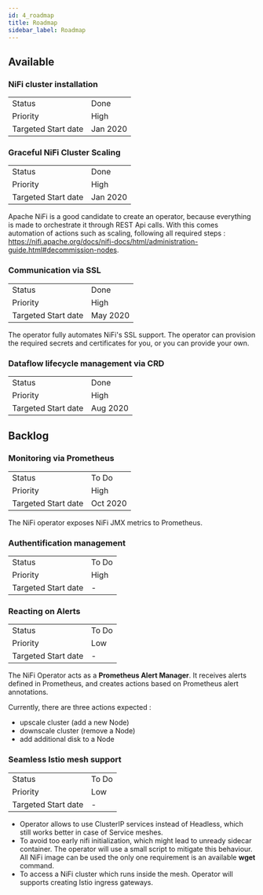 ```yaml
---
id: 4_roadmap
title: Roadmap
sidebar_label: Roadmap
---
```


## Available

### NiFi cluster installation

|                       |           |
| --------------------- | --------- |
| Status                | Done      |
| Priority              | High      |
| Targeted Start date   | Jan 2020  |

### Graceful NiFi Cluster Scaling

|                       |           |
| --------------------- | --------- |
| Status                | Done      |
| Priority              | High      |
| Targeted Start date   | Jan 2020  |

Apache NiFi is a good candidate to create an operator, because everything is made to orchestrate it through REST Api calls. With this comes automation of actions such as scaling, following all required steps : https://nifi.apache.org/docs/nifi-docs/html/administration-guide.html#decommission-nodes.

### Communication via SSL

|                       |          |
| --------------------- | -------- |
| Status                | Done     |
| Priority              | High     |
| Targeted Start date   | May 2020 |


The operator fully automates NiFi's SSL support.
The operator can provision the required secrets and certificates for you, or you can provide your own.

### Dataflow lifecycle management via CRD

|                       |           |
| --------------------- | --------- |
| Status                | Done      |
| Priority              | High      |
| Targeted Start date   | Aug 2020 |

## Backlog

### Monitoring via Prometheus

|                       |          |
| --------------------- | -------- |
| Status                | To Do    |
| Priority              | High     |
| Targeted Start date   | Oct 2020 |

The NiFi operator exposes NiFi JMX metrics to Prometheus.

### Authentification management

|                       |       |
| --------------------- | ----- |
| Status                | To Do |
| Priority              | High  |
| Targeted Start date   | -     |


### Reacting on Alerts

|                       |       |
| --------------------- | ----- |
| Status                | To Do |
| Priority              | Low   |
| Targeted Start date   | -     |

The NiFi Operator acts as a **Prometheus Alert Manager**. It receives alerts defined in Prometheus, and creates actions based on Prometheus alert annotations.

Currently, there are three actions expected :
- upscale cluster (add a new Node)
- downscale cluster (remove a Node)
- add additional disk to a Node

### Seamless Istio mesh support

|                       |       |
| --------------------- | ----- |
| Status                | To Do |
| Priority              | Low   |
| Targeted Start date   | -     |

- Operator allows to use ClusterIP services instead of Headless, which still works better in case of Service meshes.
- To avoid too early nifi initialization, which might lead to unready sidecar container. The operator will use a small script to
mitigate this behaviour. All NiFi image can be used the only one requirement is an available **wget** command.
- To access a NiFi cluster which runs inside the mesh. Operator will supports creating Istio ingress gateways.